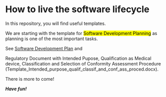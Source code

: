 # How to live the software lifecycle

In this repository, you will find useful templates.

We are starting with the template for <mark style="background-color: #FFFF00">Software Development Planning</mark> as planning is one of the most important tasks.

See [Software Development Plan](Template_Software-Development-Plan.docx) and 

Regulatory Document with Intended Pupose, Qualification as Medical device, Classification and Selection of Conformity Assessment Procedure (Template_Intended_purpose_qualif_classif_and_conf_ass_proced.docx).

There is more to come!

***Have fun!***
